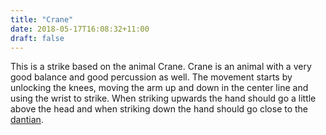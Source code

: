 ```yaml
---
title: "Crane"
date: 2018-05-17T16:08:32+11:00
draft: false
---
```


This is a strike based on the animal Crane. Crane is an animal with a very good balance and good percussion as well. The movement starts by unlocking the knees, moving the arm up and down in the center line and using the wrist to strike. When striking upwards the hand should go a little above the head and when striking down the hand should go close to the [dantian](../../theory/lines).
